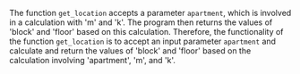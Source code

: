 The function `get_location` accepts a parameter `apartment`, which is involved in a calculation with 'm' and 'k'. The program then returns the values of 'block' and 'floor' based on this calculation. Therefore, the functionality of the function `get_location` is to accept an input parameter `apartment` and calculate and return the values of 'block' and 'floor' based on the calculation involving 'apartment', 'm', and 'k'.